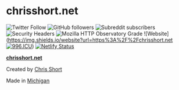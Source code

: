 # chrisshort.net

![Twitter Follow](https://img.shields.io/twitter/follow/ChrisShort?style=social)
![GitHub followers](https://img.shields.io/github/followers/chris-short?style=social)
![Subreddit subscribers](https://img.shields.io/reddit/subreddit-subscribers/devopsish?style=social)
![Security Headers](https://img.shields.io/security-headers?url=https%3A%2F%2Fchrisshort.net)
![Mozilla HTTP Observatory Grade](https://img.shields.io/mozilla-observatory/grade-score/chrisshort.net?publish)
![Website](https://img.shields.io/website?url=https%3A%2F%2Fchrisshort.net
[![996.ICU](https://img.shields.io/badge/link-996.icu-red.svg)](https://996.icu))
[![Netlify Status](https://api.netlify.com/api/v1/badges/18041430-d7ea-497d-b4d7-3b212d12502a/deploy-status)](https://app.netlify.com/sites/chrisshort/deploys)

[**chrisshort.net**](https://chrisshort.net)

Created by [Chris Short](https://chrisshort.net/)

Made in [Michigan](https://www.michigan.org/)
